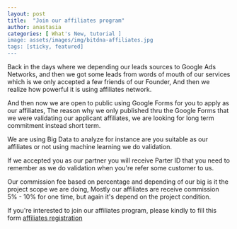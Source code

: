 ```yaml
---
layout: post
title:  "Join our affiliates program"
author: anastasia
categories: [ What's New, tutorial ]
image: assets/images/img/bitdna-affiliates.jpg
tags: [sticky, featured]
---
```


Back in the days where we depending our leads sources to Google Ads Networks, and then we got some leads from words of mouth of our services which is we only accepted a few friends of our Founder, And then we realize how powerful it is using affiliates network.

And then now we are open to public using Google Forms for you to apply as our affiliates, The reason why we only published thru the Google Forms that we were validating our applicant affiliates, we are looking for long term commitment instead short term.

We are using Big Data to analyze for instance are you suitable as our affiliates or not using machine learning we do validation.

If we accepted you as our partner you will receive Parter ID that you need to remember as we do validation when you're refer some customer to us.

Our commission fee based on percentage and depending of our big is it the project scope we are doing, Mostly our affiliates are receive commission 5% - 10% for one time, but again it's depend on the project condition.

If you're interested to join our affiliates program, please kindly to fill this form <a href="https://forms.gle/rdCVZWXJur1QKUmc6" target="_blank">affiliates registration</a>
